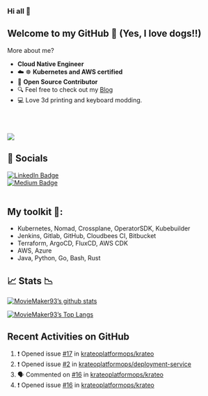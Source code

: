 ### Hi all 👋
## Welcome to my GitHub :dog: (Yes, I love dogs!!) 
More about me? 

- **Cloud Native Engineer**
- ☁️ ☸ **Kubernetes and AWS certified**
- 💬 **Open Source Contributor**
- :mag: Feel free to check out my [Blog](https://alfonsofortunato.com/)
- :computer: Love 3d printing and keyboard modding.

<br/>
<br/>

 ![](https://komarev.com/ghpvc/?username=MovieMaker93&label=PROFILE+VIEWS&color=brightgreen)
 
## 💁 Socials
<div id="badges">
  <a href="https://www.linkedin.com/in/alfonso-fortunato-a37056b9/">
    <img src="https://img.shields.io/badge/LinkedIn-blue?style=for-the-badge&logo=linkedin&logoColor=white" alt="LinkedIn Badge"/>
  </a>
  </div>

<a href="https://medium.com/@alfor93">
  <img src="https://img.shields.io/badge/Medium-12100E?style=for-the-badge&logo=medium&logoColor=white" alt="Medium Badge"/>
</a>
  
<br/>

<br/>

## My toolkit 🧰:

- Kubernetes, Nomad, Crossplane, OperatorSDK, Kubebuilder
- Jenkins, Gitlab, GitHub, Cloudbees CI, Bitbucket
- Terraform, ArgoCD, FluxCD, AWS CDK
- AWS, Azure
- Java, Python, Go, Bash, Rust

## 📈 Stats 📉 
<!--
[![Top Langs](https://github-readme-stats.vercel.app/api/top-langs/?username=R3DRUN3&layout=compact)](https://github.com/yushi1007)
-->
[![MovieMaker93’s github stats](https://github-readme-stats.vercel.app/api?username=MovieMaker93)](https://github.com/MovieMaker93)

[![MovieMaker93’s Top Langs](https://github-readme-stats.vercel.app/api/top-langs/?username=MovieMaker93&layout=compact)](https://github.com/MovieMaker93)

## Recent Activities on GitHub

<!--START_SECTION:activity-->
1. ❗ Opened issue [#17](https://github.com/krateoplatformops/krateo/issues/17) in [krateoplatformops/krateo](https://github.com/krateoplatformops/krateo)
2. ❗ Opened issue [#2](https://github.com/krateoplatformops/deployment-service/issues/2) in [krateoplatformops/deployment-service](https://github.com/krateoplatformops/deployment-service)
3. 🗣 Commented on [#16](https://github.com/krateoplatformops/krateo/issues/16#issuecomment-1755459495) in [krateoplatformops/krateo](https://github.com/krateoplatformops/krateo)
4. ❗ Opened issue [#16](https://github.com/krateoplatformops/krateo/issues/16) in [krateoplatformops/krateo](https://github.com/krateoplatformops/krateo)
<!--END_SECTION:activity-->

<br/>
